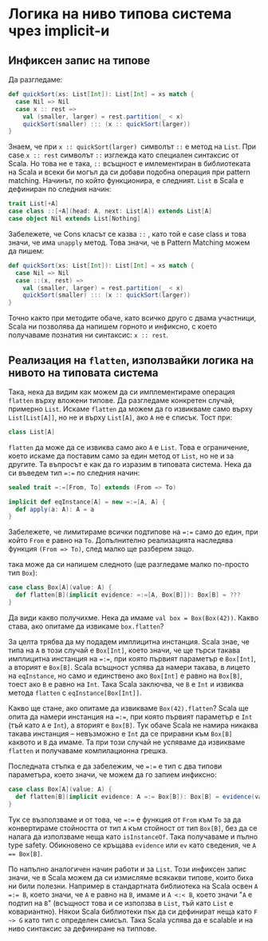 # Логика на ниво типова система чрез implicit-и

## Инфиксен запис на типове

Да разгледаме:

```scala
def quickSort(xs: List[Int]): List[Int] = xs match {
  case Nil => Nil
  case x :: rest =>
    val (smaller, larger) = rest.partition(_ < x)
    quickSort(smaller) ::: (x :: quickSort(larger))
}
```

Знаем, че при `x :: quickSort(larger) `символът `::` е метод на `List`. При case `x :: rest` символът `::` изглежда като специален синтаксис от Scala. Но това не е така, `::`  всъщност е имлементиран в библиотеката на Scala и всеки би могъл да си добави подобна операция при pattern matching. Начинът, по който функционира, е следният. `List` в Scala e дефиниран по следния начин:

```scala
trait List[+A]
case class ::[+A](head: A, next: List[A]) extends List[A]
case object Nil extends List[Nothing]
```

Забележете, че Cons класът се казва `::` , като той е case class и това значи, че има `unapply` метод. Това значи, че в Pattern Matching можем да пишем:

```scala
def quickSort(xs: List[Int]): List[Int] = xs match {
  case Nil => Nil
  case ::(x, rest) =>
    val (smaller, larger) = rest.partition(_ < x)
    quickSort(smaller) ::: (x :: quickSort(larger))
}
```

Точно както при методите обаче, като всичко друго с двама участници, Scala ни позволява да напишем горното и инфиксно, с което получаваме познатия ни синтаксис: `x :: rest`.

## Реализация на `flatten`, използвайки логика на нивото на типовата система

Така, нека да видим как можем да си имплементираме операция `flatten` върху вложени типове. Да разгледаме конкретен случай, примерно `List`. Искаме `flatten` да можем да го извикваме само върху `List[List[A]]`, но не и върху `List[A]`, ако `A` не е списък. Тост при:


```scala
class List[A]
```

`flatten` да може да се извиква само ако `A` е `List`. Това е ограничение, което искаме да поставим само за един метод от `List`, но не и за другите. Та въпросът е как да го изразим в типовата система. Нека да си въведем тип `=:=` по следния начин:

```scala
sealed trait =:=[From, To] extends (From => To)

implicit def eqInstance[A] = new =:=[A, A] {
  def apply(a: A): A = a
}
```

Забележете, че лимитираме всички подтипове на `=:=` само до един, при който `From` е равно на `To`. Допълнително реализацията наследява функция `(From => To)`, след малко ще разберем защо.

така може да си напишем следното (ще разгледаме малко по-просто тип `Box`):

```scala
case class Box[A](value: A) {
  def flatten[B](implicit evidence: =:=[A, Box[B]]): Box[B] = ???
}
```

Да види какво получихме. Нека да имаме `val box = Box(Box(42))`. Какво става, ако опитаме да извикаме `box.flatten`?

За целта трябва да му подадем имплицитна инстанция. Scala знае, че типа на `A` в този случай е `Box[Int]`, което значи, че ще търси такава имплицитна инстанция на `=:=`, при която първият параметър е `Box[Int]`, а вторият е `Box[B]`. Scala всъщност успява да намери такава, в лицето на `eqInstance`, но само и единствено ако `Box[Int]` е равно на `Box[B]`, тоест ако `B` е равно на `Int`. Така Scala заключва, че `B` е `Int` и извиква метода `flatten` с `eqInstance[Box[Int]]`.

Какво ще стане, ако опитаме да извикваме `Box(42).flatten`? Scala ще опита да намери инстанция на `=:=`, при която първият параметър е `Int` (тъй като `A` е `Int`), а вторият е `Box[B]`. Тук обаче Scala не намира никаква такава инстанция – невъзможно е `Int` да се приравни към `Box[B]` каквото и `B` да имаме. Та при този случай не успяваме да извикваме `flatten` и получаваме компилационна грешка.

Последната стъпка е да забележим, че `=:=` е тип с два типови параметъра, което значи, че можем да го запием инфиксно:

```scala
case class Box[A](value: A) {
  def flatten[B](implicit evidence: A =:= Box[B]): Box[B] = evidence(value)
}
```

Тук се възползваме и от това, че `=:=` е функция от `From` към `To` за да конвертираме стойността от тип `A` към стойност от тип `Box[B]`, без да се налага да използваме неща като `isInstanceOf`. Така получаваме и пълно type safety. Обикновено се кръщава `evidence` или `ev` като сведения, че `A == Box[B]`.

По напълно аналогичен начин работи и за `List`. Този инфиксен запис значи, че в Scala можем да си измисляме всякакви типове, които биха ни били полезни. Например в стандартната библиотека на Scala освен `A =:= B`, което значи, че `A` е равно на `B`, имаме и `A <:< B`, което значи "`A` е подтип на `B`" (всъщност това и се използва в `List`, тъй като `List` е ковариантно). Някои Scala библиотеки пък да си дефинират неща като `F ~> G` като тип с определен смисъл. Така Scala успява да е scalable и на ниво синтаксис за дефиниране на типпове.